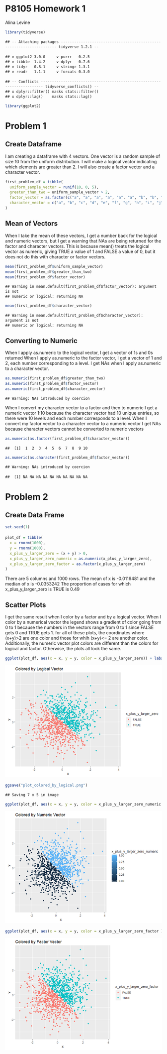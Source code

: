 P8105 Homework 1
================
Alina Levine

``` r
library(tidyverse)
```

    ## -- Attaching packages -------------------------------------------------------------------- tidyverse 1.2.1 --

    ## v ggplot2 3.0.0     v purrr   0.2.5
    ## v tibble  1.4.2     v dplyr   0.7.6
    ## v tidyr   0.8.1     v stringr 1.3.1
    ## v readr   1.1.1     v forcats 0.3.0

    ## -- Conflicts ----------------------------------------------------------------------- tidyverse_conflicts() --
    ## x dplyr::filter() masks stats::filter()
    ## x dplyr::lag()    masks stats::lag()

``` r
library(ggplot2)
```

Problem 1
=========

Create Dataframe
----------------

I am creating a dataframe with 4 vectors. One vector is a random sample of size 10 from the uniform distribution. I will make a logical vector indicating which elements are greater than 2. I will also create a factor vector and a character vector.

``` r
first_problem_df = tibble(
  uniform_sample_vector = runif(10, 0, 5),
  greater_than_two = uniform_sample_vector > 2,
  factor_vector = as.factor(c("a", "a", "a", "a", "a", "a", "b", "b", "b", "b")),
  character_vector = c("a", "b", "c", "d", "e", "f", "g", "h", "i", "j")
)
```

Mean of Vectors
---------------

When I take the mean of these vectors, I get a number back for the logical and numeric vectors, but I get a warning that NAs are being returned for the factor and character vectors. This is because mean() treats the logical vector as numeric, giving TRUE a value of 1 and FALSE a value of 0, but it does not do this with character or factor vectors.

``` r
mean(first_problem_df$uniform_sample_vector)
mean(first_problem_df$greater_than_two)
mean(first_problem_df$factor_vector)
```

    ## Warning in mean.default(first_problem_df$factor_vector): argument is not
    ## numeric or logical: returning NA

``` r
mean(first_problem_df$character_vector)
```

    ## Warning in mean.default(first_problem_df$character_vector): argument is not
    ## numeric or logical: returning NA

Converting to Numeric
---------------------

When I apply as.numeric to the logical vector, I get a vector of 1s and 0s returned When I apply as.numeric to the factor vector, I get a vector of 1 and 2, each number corresponding to a level. I get NAs when I apply as.numeric to a character vector.

``` r
as.numeric(first_problem_df$greater_than_two)
as.numeric(first_problem_df$factor_vector)
as.numeric(first_problem_df$character_vector)
```

    ## Warning: NAs introduced by coercion

When I convert my character vector to a factor and then to numeric I get a numeric vector 1:10 because the character vector had 10 unique entries, so there were 10 levels and each number corresponds to a level. When I convert my factor vector to a character vector to a numeric vector I get NAs because character vectors cannot be converted to numeric vectors

``` r
as.numeric(as.factor(first_problem_df$character_vector))
```

    ##  [1]  1  2  3  4  5  6  7  8  9 10

``` r
as.numeric(as.character(first_problem_df$factor_vector))
```

    ## Warning: NAs introduced by coercion

    ##  [1] NA NA NA NA NA NA NA NA NA NA

Problem 2
=========

Create Data Frame
-----------------

``` r
set.seed(1)

plot_df = tibble(
  x = rnorm(1000),
  y = rnorm(1000),
  x_plus_y_larger_zero = (x + y) > 0,
  x_plus_y_larger_zero_numeric = as.numeric(x_plus_y_larger_zero),
  x_plus_y_larger_zero_factor = as.factor(x_plus_y_larger_zero)
)
```

There are 5 columns and 1000 rows.
The mean of x is -0.0116481 and the median of x is -0.0353242
The proportion of cases for which x\_plus\_y\_larger\_zero is TRUE is 0.49

Scatter Plots
-------------

I get the same result when I color by a factor and by a logical vector. When I color by a numerical vector the legend shows a gradient of color going from 0 to 1 because the numbers in the vectors range from 0 to 1 since FALSE gets 0 and TRUE gets 1. for all of these plots, the coordinates where (x+y)&gt;2 are one color and those for whih (x+y)&lt;= 2 are another color. Additionally, the numeric vector plot colors are different than the colors for logical and factor. Otherwise, the plots all look the same.

``` r
ggplot(plot_df, aes(x = x, y = y, color = x_plus_y_larger_zero)) + labs(title = "Colored by Logical Vector") + geom_point()
```

![](p8105_hw1_al3851_files/figure-markdown_github/unnamed-chunk-1-1.png)

``` r
ggsave("plot_colored_by_logical.png")
```

    ## Saving 7 x 5 in image

``` r
ggplot(plot_df, aes(x = x, y = y, color = x_plus_y_larger_zero_numeric )) + labs(title = "Colored by Numeric Vector") + geom_point()
```

![](p8105_hw1_al3851_files/figure-markdown_github/unnamed-chunk-1-2.png)

``` r
ggplot(plot_df, aes(x = x, y = y, color = x_plus_y_larger_zero_factor )) + labs(title = "Colored by Factor Vector") + geom_point()
```

![](p8105_hw1_al3851_files/figure-markdown_github/unnamed-chunk-1-3.png)
